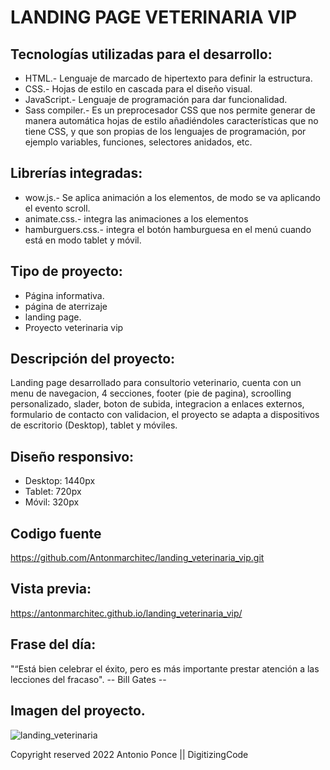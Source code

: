 # LANDING PAGE VETERINARIA VIP 

## Tecnologías utilizadas para el desarrollo:
- HTML.- Lenguaje de marcado de hipertexto para definir la estructura.
- CSS.- Hojas de estilo en cascada para el diseño visual.
- JavaScript.- Lenguaje de programación para dar funcionalidad. 
- Sass compiler.- Es un preprocesador CSS que nos permite generar de manera automática hojas de estilo añadiéndoles características que no tiene CSS, y que son propias de los lenguajes de programación, por ejemplo variables, funciones, selectores anidados, etc.

## Librerías integradas: 
- wow.js.- Se aplica animación a los elementos, de modo se va aplicando el evento scroll.
- animate.css.- integra las animaciones a los elementos
- hamburguers.css.- integra el botón hamburguesa en el menú cuando está en modo tablet y móvil.

## Tipo de proyecto:
- Página informativa.
- página de aterrizaje
- landing page.
- Proyecto veterinaria vip 

## Descripción del proyecto:
Landing page desarrollado para consultorio veterinario, cuenta con un menu de navegacion, 4 secciones, footer (pie de pagina), scroolling personalizado, slader, boton de subida, integracion a enlaces externos, formulario de contacto con validacion, el proyecto se adapta a dispositivos de escritorio (Desktop), tablet y móviles.  

## Diseño responsivo:
- Desktop: 1440px
- Tablet: 720px
- Móvil: 320px

## Codigo fuente
https://github.com/Antonmarchitec/landing_veterinaria_vip.git

## Vista previa:
https://antonmarchitec.github.io/landing_veterinaria_vip/

## Frase del día:
"“Está bien celebrar el éxito, pero es más importante prestar atención a las lecciones del fracaso".
-- Bill Gates --

## Imagen del proyecto.

![landing_veterinaria](https://user-images.githubusercontent.com/70084380/192951988-2b0d9e02-f51d-46a7-a877-4f97a5b173dc.jpg)


Copyright reserved 2022
Antonio Ponce || DigitizingCode